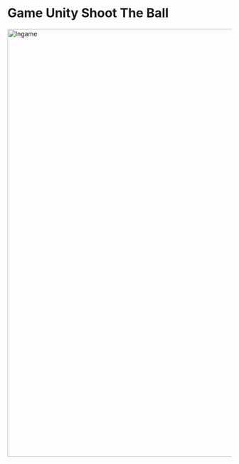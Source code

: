 # Game Unity Shoot The Ball
<img width="960" alt="Ingame" src="https://user-images.githubusercontent.com/89737507/208101864-e908a638-47f3-48ba-a09a-afa139535df8.png">
